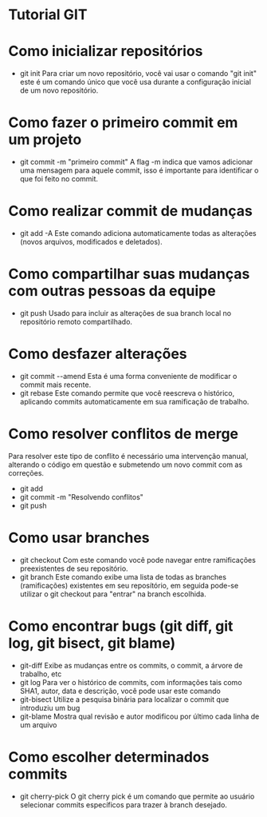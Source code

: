 <!-- Equipe: Eduardo Augusto Ferreira, João Vitor Tomio -->

# Tutorial GIT

# Como inicializar repositórios
- git init
Para criar um novo repositório, você vai usar o comando "git init" este é um comando único que você usa durante a configuração inicial de um novo repositório.

# Como fazer o primeiro commit em um projeto
- git commit -m "primeiro commit" 
A flag -m indica que vamos adicionar uma mensagem para aquele commit, isso é importante para identificar o que foi feito no commit.

# Como realizar commit de mudanças
- git add -A 
Este comando adiciona automaticamente todas as alterações (novos arquivos, modificados e deletados).

# Como compartilhar suas mudanças com outras pessoas da equipe
- git push
Usado para incluir as alterações de sua branch local no repositório remoto compartilhado.

# Como desfazer alterações
- git commit --amend
Esta é uma forma conveniente de modificar o commit mais recente.
- git rebase
Este comando permite que você reescreva o histórico, aplicando commits automaticamente em sua ramificação de trabalho.

# Como resolver conflitos de merge
Para resolver este tipo de conflito é necessário uma intervenção manual, alterando o código em questão e submetendo um novo commit com as correções.
- git add
- git commit -m "Resolvendo conflitos"
- git push

# Como usar branches
- git checkout
Com este comando você pode navegar entre ramificações preexistentes de seu repositório.
- git branch 
Este comando exibe uma lista de todas as branches (ramificações) existentes em seu reposítório, em seguida pode-se utilizar o git checkout para "entrar" na branch escolhida.

# Como encontrar bugs (git diff, git log, git bisect, git blame)
- git-diff
Exibe as mudanças entre os commits, o commit, a árvore de trabalho, etc
- git log
Para ver o histórico de commits, com informações tais como SHA1, autor, data e descrição, você pode usar este comando
- git-bisect
Utilize a pesquisa binária para localizar o commit que introduziu um bug
- git-blame
Mostra qual revisão e autor modificou por último cada linha de um arquivo

# Como escolher determinados commits
- git cherry-pick
O git cherry pick é um comando que permite ao usuário selecionar commits específicos para trazer à branch desejado.
